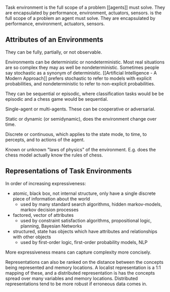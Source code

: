 Task environment is the full scope of a problem [[agents]] must solve.  They are encapsulated by performance, environment, actuators, sensors. is the full scope of a problem an agent must solve.  They are encapsulated by performance, environment, actuators, sensors.

## Attributes of an Environments

They can be fully, partially, or not observable.

Environments can be deterministic or nondeterministic. Most real situations are so complex they may as well be nondeterministic.  Sometimes people say stochastic as a synonym of deterministic. [[Artificial Intelligence - A Modern Approach]] prefers stochastic to refer to models with explicit probabilities, and nondeterministic to refer to non-explicit probabilities.

They can be sequential or episodic, where classification tasks would be be episodic and a chess game would be sequential.

Single-agent or multi-agents. These can be cooperative or adversarial.

Static or dynamic (or semidynamic), does the environment change over time.

Discrete or continuous, which applies to the state mode, to time, to percepts, and to actions of the agent.

Known or unknown "laws of physics" of the environment.  E.g. does the chess model actually know the rules of chess.

## Representations of Task Environments

In order of increasing expressiveness:
- atomic, black box, not internal structure, only have a single discrete piece of information about the world
	- used by many standard search algorithms, hidden markov-models, markov decision processes
- factored, vector of attributes
	- used by constraint satisfaction algorithms, propositional logic, planning, Bayesian Networks
- structured, state has objects which have attributes and relationships with other objects
	- used by first-order logic, first-order probability models, NLP

More expressiveness means can capture complexity more concisely.

Representations can also be ranked on the distance between the concepts being represented and memory locations.  A localist representation is a 1:1 mapping of these, and a distributed representation is has the concepts spread over many variables and memory locations.  Distributed representations tend to be more robust if erroneous data comes in.

